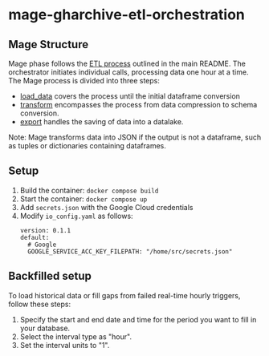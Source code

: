 # mage-gharchive-etl-orchestration

## Mage Structure

Mage phase follows the [ETL process](https://github.com/AlmudenaZhou/data-engineer-gharchive//blob/main/README.md#etl) outlined in the main README. The orchestrator initiates individual calls, processing data one hour at a time. The Mage process is divided into three steps:

- [load_data](gharchive/data_loaders/download_gharchive_data_bulk.py) covers the process until the initial dataframe conversion
- [transform](gharchive/transformers/compress_data_to_df_bulk.py)  encompasses the process from data compression to schema conversion.
- [export](gharchive/data_exporters/dataframe_to_gcs_parquet.py) handles the saving of data into a datalake.

Note:
Mage transforms data into JSON if the output is not a dataframe, such as tuples or dictionaries containing dataframes.

## Setup

1. Build the container: `docker compose build`
2. Start the container: `docker compose up`
3. Add `secrets.json` with the Google Cloud credentials
4. Modify `io_config.yaml` as follows:
    ```
    version: 0.1.1
    default:
      # Google
      GOOGLE_SERVICE_ACC_KEY_FILEPATH: "/home/src/secrets.json"
    ```


## Backfilled setup

To load historical data or fill gaps from failed real-time hourly triggers, follow these steps:

1. Specify the start and end date and time for the period you want to fill in your database.
1. Select the interval type as "hour".
1. Set the interval units to "1".
